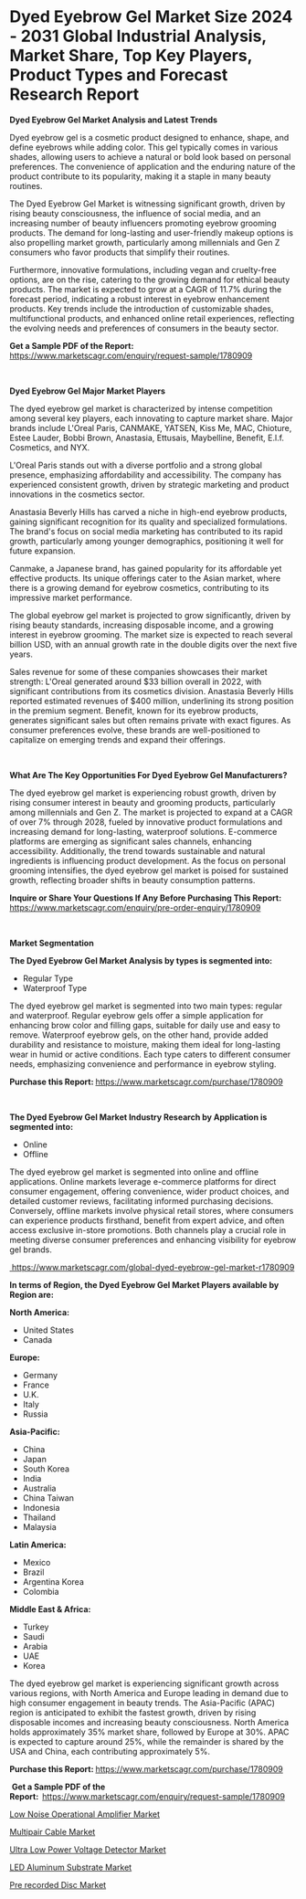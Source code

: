 <p><h1>Dyed Eyebrow Gel Market Size 2024 - 2031 Global Industrial Analysis, Market Share, Top Key Players, Product Types and Forecast Research Report</h1></p><p><strong>Dyed Eyebrow Gel Market Analysis and Latest Trends</strong></p>
<p><p>Dyed eyebrow gel is a cosmetic product designed to enhance, shape, and define eyebrows while adding color. This gel typically comes in various shades, allowing users to achieve a natural or bold look based on personal preferences. The convenience of application and the enduring nature of the product contribute to its popularity, making it a staple in many beauty routines.</p><p>The Dyed Eyebrow Gel Market is witnessing significant growth, driven by rising beauty consciousness, the influence of social media, and an increasing number of beauty influencers promoting eyebrow grooming products. The demand for long-lasting and user-friendly makeup options is also propelling market growth, particularly among millennials and Gen Z consumers who favor products that simplify their routines. </p><p>Furthermore, innovative formulations, including vegan and cruelty-free options, are on the rise, catering to the growing demand for ethical beauty products. The market is expected to grow at a CAGR of 11.7% during the forecast period, indicating a robust interest in eyebrow enhancement products. Key trends include the introduction of customizable shades, multifunctional products, and enhanced online retail experiences, reflecting the evolving needs and preferences of consumers in the beauty sector.</p></p>
<p><strong>Get a Sample PDF of the Report:&nbsp;</strong> <a href="https://www.marketscagr.com/enquiry/request-sample/1780909?utm_campaign=1576&utm_medium=2&utm_source=Github&utm_content=ia&utm_term=13102024&utm_id=dyed-eyebrow-gel">https://www.marketscagr.com/enquiry/request-sample/1780909</a></p>
<p>&nbsp;</p>
<p><strong>Dyed Eyebrow Gel Major Market Players</strong></p>
<p><p>The dyed eyebrow gel market is characterized by intense competition among several key players, each innovating to capture market share. Major brands include L'Oreal Paris, CANMAKE, YATSEN, Kiss Me, MAC, Chioture, Estee Lauder, Bobbi Brown, Anastasia, Ettusais, Maybelline, Benefit, E.l.f. Cosmetics, and NYX. </p><p>L'Oreal Paris stands out with a diverse portfolio and a strong global presence, emphasizing affordability and accessibility. The company has experienced consistent growth, driven by strategic marketing and product innovations in the cosmetics sector.</p><p>Anastasia Beverly Hills has carved a niche in high-end eyebrow products, gaining significant recognition for its quality and specialized formulations. The brand's focus on social media marketing has contributed to its rapid growth, particularly among younger demographics, positioning it well for future expansion.</p><p>Canmake, a Japanese brand, has gained popularity for its affordable yet effective products. Its unique offerings cater to the Asian market, where there is a growing demand for eyebrow cosmetics, contributing to its impressive market performance.</p><p>The global eyebrow gel market is projected to grow significantly, driven by rising beauty standards, increasing disposable income, and a growing interest in eyebrow grooming. The market size is expected to reach several billion USD, with an annual growth rate in the double digits over the next five years.</p><p>Sales revenue for some of these companies showcases their market strength: L'Oreal generated around $33 billion overall in 2022, with significant contributions from its cosmetics division. Anastasia Beverly Hills reported estimated revenues of $400 million, underlining its strong position in the premium segment. Benefit, known for its eyebrow products, generates significant sales but often remains private with exact figures. As consumer preferences evolve, these brands are well-positioned to capitalize on emerging trends and expand their offerings.</p></p>
<p>&nbsp;</p>
<p><strong>What Are The Key Opportunities For Dyed Eyebrow Gel Manufacturers?</strong></p>
<p><p>The dyed eyebrow gel market is experiencing robust growth, driven by rising consumer interest in beauty and grooming products, particularly among millennials and Gen Z. The market is projected to expand at a CAGR of over 7% through 2028, fueled by innovative product formulations and increasing demand for long-lasting, waterproof solutions. E-commerce platforms are emerging as significant sales channels, enhancing accessibility. Additionally, the trend towards sustainable and natural ingredients is influencing product development. As the focus on personal grooming intensifies, the dyed eyebrow gel market is poised for sustained growth, reflecting broader shifts in beauty consumption patterns.</p></p>
<p><strong>Inquire or Share Your Questions If Any Before Purchasing This Report:</strong> <a href="https://www.marketscagr.com/enquiry/pre-order-enquiry/1780909?utm_campaign=1576&utm_medium=2&utm_source=Github&utm_content=ia&utm_term=13102024&utm_id=dyed-eyebrow-gel">https://www.marketscagr.com/enquiry/pre-order-enquiry/1780909</a></p>
<p>&nbsp;</p>
<p><strong>Market Segmentation</strong></p>
<p><strong>The Dyed Eyebrow Gel Market Analysis by types is segmented into:</strong></p>
<p><ul><li>Regular Type</li><li>Waterproof Type</li></ul></p>
<p><p>The dyed eyebrow gel market is segmented into two main types: regular and waterproof. Regular eyebrow gels offer a simple application for enhancing brow color and filling gaps, suitable for daily use and easy to remove. Waterproof eyebrow gels, on the other hand, provide added durability and resistance to moisture, making them ideal for long-lasting wear in humid or active conditions. Each type caters to different consumer needs, emphasizing convenience and performance in eyebrow styling.</p></p>
<p><strong>Purchase this Report:&nbsp;</strong><a href="https://www.marketscagr.com/purchase/1780909?utm_campaign=1576&utm_medium=2&utm_source=Github&utm_content=ia&utm_term=13102024&utm_id=dyed-eyebrow-gel">https://www.marketscagr.com/purchase/1780909</a></p>
<p>&nbsp;</p>
<p><strong>The Dyed Eyebrow Gel Market Industry Research by Application is segmented into:</strong></p>
<p><ul><li>Online</li><li>Offline</li></ul></p>
<p><p>The dyed eyebrow gel market is segmented into online and offline applications. Online markets leverage e-commerce platforms for direct consumer engagement, offering convenience, wider product choices, and detailed customer reviews, facilitating informed purchasing decisions. Conversely, offline markets involve physical retail stores, where consumers can experience products firsthand, benefit from expert advice, and often access exclusive in-store promotions. Both channels play a crucial role in meeting diverse consumer preferences and enhancing visibility for eyebrow gel brands.</p></p>
<p><a href="https://www.marketscagr.com/global-dyed-eyebrow-gel-market-r1780909?utm_campaign=1576&utm_medium=2&utm_source=Github&utm_content=ia&utm_term=13102024&utm_id=dyed-eyebrow-gel">&nbsp;https://www.marketscagr.com/global-dyed-eyebrow-gel-market-r1780909</a></p>
<p><strong>In terms of Region, the Dyed Eyebrow Gel Market Players available by Region are:</strong></p>
<p>
    <p> <strong> North America: </strong>
        <ul>
            <li>United States</li>
            <li>Canada</li>
        </ul>
        </p> 
    <p> <strong> Europe: </strong>
        <ul>
            <li>Germany</li>
            <li>France</li>
            <li>U.K.</li>
            <li>Italy</li>
            <li>Russia</li>
        </ul>
        </p> 
    <p> <strong> Asia-Pacific: </strong>
        <ul>
            <li>China</li>
            <li>Japan</li>
            <li>South Korea</li>
            <li>India</li>
            <li>Australia</li>
            <li>China Taiwan</li>
            <li>Indonesia</li>
            <li>Thailand</li>
            <li>Malaysia</li>
        </ul>
        </p> 
    <p> <strong> Latin America: </strong>
        <ul>
            <li>Mexico</li>
            <li>Brazil</li>
            <li>Argentina Korea</li>
            <li>Colombia</li>
        </ul>
        </p> 
    <p> <strong> Middle East & Africa: </strong>
        <ul>
            <li>Turkey</li>
            <li>Saudi</li>
            <li>Arabia</li>
            <li>UAE</li>
            <li>Korea</li>
        </ul>
    </p>
    </p>
<p><p>The dyed eyebrow gel market is experiencing significant growth across various regions, with North America and Europe leading in demand due to high consumer engagement in beauty trends. The Asia-Pacific (APAC) region is anticipated to exhibit the fastest growth, driven by rising disposable incomes and increasing beauty consciousness. North America holds approximately 35% market share, followed by Europe at 30%. APAC is expected to capture around 25%, while the remainder is shared by the USA and China, each contributing approximately 5%.</p></p>
<p><strong>Purchase this Report: </strong><a href="https://www.marketscagr.com/purchase/1780909?utm_campaign=1576&utm_medium=2&utm_source=Github&utm_content=ia&utm_term=13102024&utm_id=dyed-eyebrow-gel">https://www.marketscagr.com/purchase/1780909</a></p>
<p>&nbsp;<strong>Get a Sample PDF of the Report:&nbsp;&nbsp;</strong><a href="https://www.marketscagr.com/enquiry/request-sample/1780909?utm_campaign=1576&utm_medium=2&utm_source=Github&utm_content=ia&utm_term=13102024&utm_id=dyed-eyebrow-gel">https://www.marketscagr.com/enquiry/request-sample/1780909</a></p>
<p><strong></strong></p>
<p><p><a href="https://www.linkedin.com/pulse/decoding-low-noise-operational-amplifier-industry-dynamics-cgk3f?utm_campaign=1576&utm_medium=2&utm_source=Github&utm_content=ia&utm_term=13102024&utm_id=dyed-eyebrow-gel">Low Noise Operational Amplifier Market</a></p><p><a href="https://www.linkedin.com/pulse/multipair-cable-value-chain-analysis-from-raw-materials-bpb4f?utm_campaign=1576&utm_medium=2&utm_source=Github&utm_content=ia&utm_term=13102024&utm_id=dyed-eyebrow-gel">Multipair Cable Market</a></p><p><a href="https://www.linkedin.com/pulse/ultra-low-power-voltage-detector-market-opportunities-emerging-r6dyf?utm_campaign=1576&utm_medium=2&utm_source=Github&utm_content=ia&utm_term=13102024&utm_id=dyed-eyebrow-gel">Ultra Low Power Voltage Detector Market</a></p><p><a href="https://www.linkedin.com/pulse/surfing-led-aluminum-substrate-wave-riding-market-currents-xil7f?utm_campaign=1576&utm_medium=2&utm_source=Github&utm_content=ia&utm_term=13102024&utm_id=dyed-eyebrow-gel">LED Aluminum Substrate Market</a></p><p><a href="https://www.linkedin.com/pulse/pre-recorded-disc-market-global-share-ranking-overall-sales-qsnuf?utm_campaign=1576&utm_medium=2&utm_source=Github&utm_content=ia&utm_term=13102024&utm_id=dyed-eyebrow-gel">Pre recorded Disc Market</a></p></p>